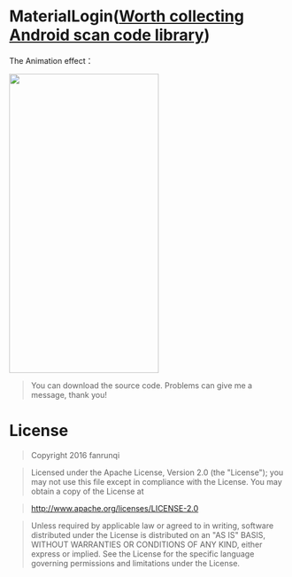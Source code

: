 # MaterialLogin([Worth collecting Android scan code library](https://github.com/fanrunqi/ZxingView))


The Animation effect：

<img src="https://raw.githubusercontent.com/fanrunqi/MaterialLogin/master/screenshots/a.gif" width = "270" height = "540"  />


> You can download the source code. Problems can give me a message, thank you!

# License
> Copyright 2016 fanrunqi

> Licensed under the Apache License, Version 2.0 (the "License");
you may not use this file except in compliance with the License.
You may obtain a copy of the License at

  >  http://www.apache.org/licenses/LICENSE-2.0

> Unless required by applicable law or agreed to in writing, software
distributed under the License is distributed on an "AS IS" BASIS,
WITHOUT WARRANTIES OR CONDITIONS OF ANY KIND, either express or implied.
See the License for the specific language governing permissions and
limitations under the License.

